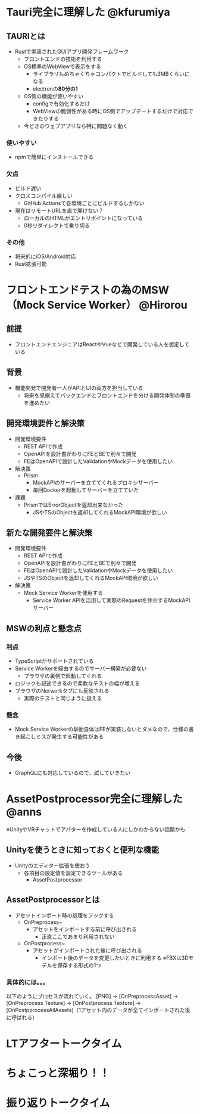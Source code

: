 # Tauri完全に理解した @kfurumiya
## TAURIとは
* Rustで実装されたGUIアプリ開発フレームワーク
  * フロントエンドの技術を利用する
  * OS標準のWebViewで表示をする
    * ライブラリもめちゃくちゃコンパクトでビルドしても3MBくらいになる
    * electronの**80分の1**
  * OS側の機能が使いやすい
    * configで有効化するだけ
    * WebViewの脆弱性がある時にOS側でアップデートするだけで対応できたりする
  * 今どきのウェブアプリなら特に問題なく動く
### 使いやすい
* npmで簡単にインストールできる
### 欠点
* ビルド遅い
* クロスコンパイル厳しい
  * GitHub Actionsで各環境ごとにビルドするしかない
* 現在はリモートURLを直で開けない？
  * ローカルのHTMLがエントリポイントになっている
  * 0秒リダイレクトで乗り切る
### その他
* 将来的にiOS/Android対応
* Rust拡張可能

# フロントエンドテストの為のMSW（Mock Service Worker） @Hirorou
## 前提
* フロントエンドエンジニアはReactやVueなどで開発している人を想定している
## 背景
* 機能開発で開発者一人がAPIとUIの両方を担当している
  * 将来を見据えてバックエンドとフロントエンドを分ける開発体制の準備を進めたい
## 開発環境要件と解決策
* 開発環境要件
    * REST APIで作成
    * OpenAPIを設計書がわりにFEとBEで別々で開発
    * FEはOpenAPIで設計したValidationやMockデータを使用したい
* 解決策
  * Prism
    * MockAPIのサーバーを立ててくれるプロキシサーバー
    * 毎回Dockerを起動してサーバーを立てていた
* 課題
  * PrismではErrorObjectを返却出来なかった
    * JSやTSのObjectを返却してくれるMockAPI環境が欲しい
## 新たな開発要件と解決策
* 開発環境要件
    * REST APIで作成
    * OpenAPIを設計書がわりにFEとBEで別々で開発
    * FEはOpenAPIで設計したValidationやMockデータを使用したい
    * JSやTSのObjectを返却してくれるMockAPI環境が欲しい
* 解決策
  * Mock Service Workerを使用する
    * Service Worker APIを活用して実際のRequestを仲介するMockAPIサーバー
## MSWの利点と懸念点
### 利点
* TypeScriptがサポートされている
* Service Workerを経由するのでサーバー構築が必要ない
  * ブラウザの裏側で起動してくれる
* ロジックも記述できるので柔軟なテストの幅が増える
* ブラウザのNerworkタブにも反映される
  * 実際のテストと同じように扱える
### 懸念
* Mock Service Workerの挙動自体はFEが実装しないとダメなので、仕様の書き起こしミスが発生する可能性がある
## 今後
* GraphQLにも対応しているので、試していきたい

# AssetPostprocessor完全に理解した @anns
※UnityやVRチャットでアバターを作成している人にしかわからない話題かも
## Unityを使うときに知っておくと便利な機能
* Unityのエディター拡張を使おう
  * 各項目の設定値を設定できるツールがある
    * AssetPostprocessor
## AssetPostprocessorとは
* アセットインポート時の処理をフックする
  * OnPreprocess~
    * アセットをインポートする前に呼び出される
      * 正直ここであまり利用されない
  * OnPostprocess~
    * アセットがインポートされた後に呼び出される
      * インポート後のデータを変更したいときに利用する
※FBXは3Dモデルを保存する形式の1つ
### 具体的には。。。
以下のようにプロセスが流れていく。
[PNG] -> [OnPreprocessAsset] -> [OnPreprocess Texture] -> [OnPostprocess Texture] -> [OnPostpprocessAllAssets]（1アセット内のデータが全てインポートされた後に呼ばれる）

# LTアフタートークタイム

# ちょこっと深堀り！！

# 振り返りトークタイム
